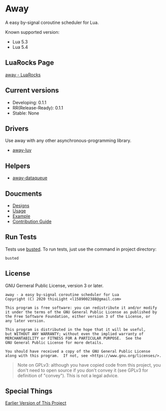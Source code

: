 # Away
A easy by-signal coroutine scheduler for Lua.

Known supported version:
- Lua 5.3
- Lua 5.4

## LuaRocks Page
[away - LuaRocks](https://luarocks.org/modules/thislight/away)

## Current versions
- Developing: 0.1.1
- RR(Release-Ready): 0.1.1
- Stable: None

## Drivers
Use away with any other asynchronous-programming library.

- [away-luv](https://github.com/thislight/away-luv)

## Helpers

- [away-dataqueue](https://github.com/thislight/away-dataqueue)

## Doucments
- [Designs](wiki/designs.md)
- [Usage](wiki/usage.md)
- [Example](example/)
- [Contribution Guide](wiki/contribution.md)

## Run Tests
Tests use [busted](http://olivinelabs.com/busted/).
To run tests, just use the command in project directory:
````shell
busted
````

## License
GNU Gerneral Public License, version 3 or later.

    away - a easy by-signal coroutine scheduler for Lua
    Copyright (C) 2020 thisLight <l1589002388@gmail.com>

    This program is free software: you can redistribute it and/or modify
    it under the terms of the GNU General Public License as published by
    the Free Software Foundation, either version 3 of the License, or
    any later version.

    This program is distributed in the hope that it will be useful,
    but WITHOUT ANY WARRANTY; without even the implied warranty of
    MERCHANTABILITY or FITNESS FOR A PARTICULAR PURPOSE.  See the
    GNU General Public License for more details.

    You should have received a copy of the GNU General Public License
    along with this program.  If not, see <https://www.gnu.org/licenses/>.

> Note on GPLv3: although you have copied code from this project, you don't need to open source if you don't convey it (see GPLv3 for definition of "convey"). This is not a legal advice.

## Special Things

[Earlier Version of This Project](https://gist.github.com/thislight/220ce18f2e7f303c0b08e1e9c6f3c8ae)
